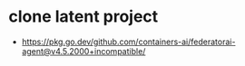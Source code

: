 # clone latent project 
- https://pkg.go.dev/github.com/containers-ai/federatorai-agent@v4.5.2000+incompatible/
